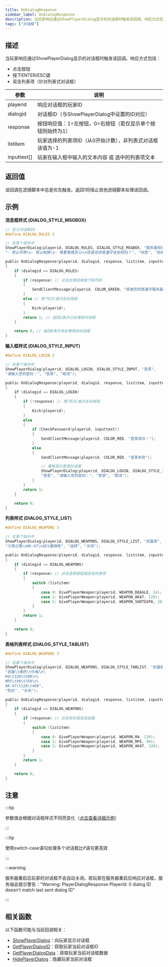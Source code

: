 ```yaml
---
title: OnDialogResponse
sidebar_label: OnDialogResponse
description: 当玩家响应通过ShowPlayerDialog显示的对话框时触发该回调。响应方式包括点击按钮、按下ENTER/ESC键或双击列表项（列表式对话框）。
tags: ["对话框"]
---
```


## 描述

当玩家响应通过ShowPlayerDialog显示的对话框时触发该回调。响应方式包括：

- 点击按钮
- 按下ENTER/ESC键
- 双击列表项（针对列表式对话框）

| 参数        | 说明                                                        |
| ----------- | ----------------------------------------------------------- |
| playerid    | 响应对话框的玩家ID                                          |
| dialogid    | 对话框ID（与ShowPlayerDialog中设置的ID对应）                |
| response    | 按钮响应值：1=左按钮，0=右按钮（若仅显示单个按钮则始终为1） |
| listitem    | 玩家选择的列表项ID（从0开始计数），非列表式对话框该值为-1   |
| inputtext[] | 玩家在输入框中输入的文本内容 或 选中的列表项文本            |

## 返回值

该回调在滤镜脚本中总是优先触发。返回1将阻止其他滤镜脚本处理该回调。

## 示例

**消息框样式 (DIALOG_STYLE_MSGBOX)**

```c
// 定义对话框ID
#define DIALOG_RULES 1

// 在某个指令中
ShowPlayerDialog(playerid, DIALOG_RULES, DIALOG_STYLE_MSGBOX, "服务器规则",
"- 禁止作弊\n- 禁止刷屏\n- 尊重管理员\n\n您是否同意遵守这些规则？", "同意", "拒绝");

public OnDialogResponse(playerid, dialogid, response, listitem, inputtext[])
{
    if (dialogid == DIALOG_RULES)
    {
        if (response) // 点击左按钮或按下ENTER
        {
            SendClientMessage(playerid, COLOR_GREEN, "感谢您同意遵守服务器规则！");
        }
        else // 按下ESC或点击右按钮
        {
            Kick(playerid);
        }
        return 1; // 返回1表示已处理该对话框
    }

    return 0; // 返回0表示未处理其他对话框
}
```

**输入框样式 (DIALOG_STYLE_INPUT)**

```c
#define DIALOG_LOGIN 2

// 在某个指令中
ShowPlayerDialog(playerid, DIALOG_LOGIN, DIALOG_STYLE_INPUT, "登录",
"请输入您的密码：", "登录", "取消");

public OnDialogResponse(playerid, dialogid, response, listitem, inputtext[])
{
    if (dialogid == DIALOG_LOGIN)
    {
        if (!response) // 按下ESC或点击右按钮
        {
            Kick(playerid);
        }
        else
        {
            if (CheckPassword(playerid, inputtext))
            {
                SendClientMessage(playerid, COLOR_RED, "登录成功！");
            }
            else
            {
                SendClientMessage(playerid, COLOR_RED, "登录失败");

                // 重新显示登录对话框
                ShowPlayerDialog(playerid, DIALOG_LOGIN, DIALOG_STYLE_INPUT,
                "登录", "请输入您的密码：", "登录", "取消");
            }
        }
        return 1;
    }

    return 0;
}
```

**列表样式 (DIALOG_STYLE_LIST)**

```c
#define DIALOG_WEAPONS 3

// 在某个指令中
ShowPlayerDialog(playerid, DIALOG_WEAPONS, DIALOG_STYLE_LIST, "武器库",
"沙漠之鹰\nAK-47\n战斗霰弹枪", "选择", "关闭");

public OnDialogResponse(playerid, dialogid, response, listitem, inputtext[])
{
    if (dialogid == DIALOG_WEAPONS)
    {
        if (response) // 点击选择按钮或双击列表项
        {
            switch (listitem)
            {
                case 0: GivePlayerWeapon(playerid, WEAPON_DEAGLE, 14);   // 沙漠之鹰
                case 1: GivePlayerWeapon(playerid, WEAPON_AK47, 120);    // AK-47
                case 2: GivePlayerWeapon(playerid, WEAPON_SHOTGSPA, 28); // 战斗霰弹枪
            }
        }
        return 1;
    }

    return 0;
}
```

**表格列表样式 (DIALOG_STYLE_TABLIST)**

```c
#define DIALOG_WEAPONS 3

// 在某个指令中
ShowPlayerDialog(playerid, DIALOG_WEAPONS, DIALOG_STYLE_TABLIST, "武器商店",
"武器\t弹药\t价格\n\
M4\t120\t500\n\
MP5\t90\t350\n\
AK-47\t120\t400",
"购买", "关闭");

public OnDialogResponse(playerid, dialogid, response, listitem, inputtext[])
{
    if (dialogid == DIALOG_WEAPONS)
    {
        if (response) // 点击购买或双击武器
        {
            switch (listitem)
            {
                case 0: GivePlayerWeapon(playerid, WEAPON_M4, 120);    // M4
                case 1: GivePlayerWeapon(playerid, WEAPON_MP5, 90);    // MP5
                case 2: GivePlayerWeapon(playerid, WEAPON_AK47, 120);  // AK-47
            }
        }
        return 1;
    }

    return 0;
}
```

## 注意

:::tip

参数值会根据对话框样式不同而变化（[点击查看详细示例](../resources/dialogstyles)）

:::

:::tip

使用switch-case语句处理多个对话框比if语句更高效

:::

:::warning

服务器重启后玩家的对话框不会自动关闭。若玩家在服务器重启后响应对话框，服务端会提示警告："Warning: PlayerDialogResponse PlayerId: 0 dialog ID doesn't match last sent dialog ID"

:::

## 相关函数

以下函数可能与当前回调相关：

- [ShowPlayerDialog](../functions/ShowPlayerDialog)：向玩家显示对话框
- [GetPlayerDialogID](../functions/GetPlayerDialogID)：获取玩家当前对话框ID
- [GetPlayerDialogData](../functions/GetPlayerDialogData)：获取玩家当前对话框数据
- [HidePlayerDialog](../functions/HidePlayerDialog)：隐藏玩家当前对话框

